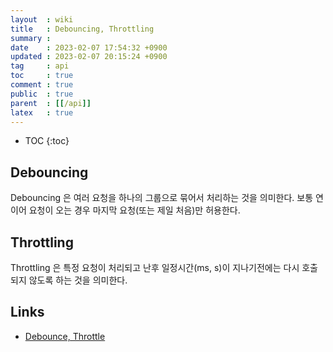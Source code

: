 ```yaml
---
layout  : wiki
title   : Debouncing, Throttling
summary : 
date    : 2023-02-07 17:54:32 +0900
updated : 2023-02-07 20:15:24 +0900
tag     : api
toc     : true
comment : true
public  : true
parent  : [[/api]]
latex   : true
---
```

* TOC
{:toc}

## Debouncing

Debouncing 은 여러 요청을 하나의 그룹으로 묶어서 처리하는 것을 의미한다. 보통 연이어 요청이 오는 경우 마지막 요청(또는 제일 처음)만 허용한다.

## Throttling

Throttling 은 특정 요청이 처리되고 난후 일정시간(ms, s)이 지나기전에는 다시 호출되지 않도록 하는 것을 의미한다.

## Links

- [Debounce, Throttle](https://web.archive.org/web/20220117092326/http://demo.nimius.net/debounce_throttle/)